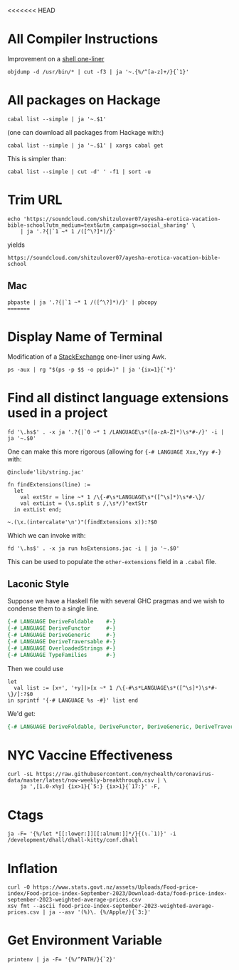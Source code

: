 <<<<<<< HEAD
# All Compiler Instructions

Improvement on a [shell one-liner](http://pepijndevos.nl/2016/08/24/x86-instruction-distribution.html)

```
objdump -d /usr/bin/* | cut -f3 | ja '~.{%/^[a-z]+/}{`1}'
```

# All packages on Hackage

```
cabal list --simple | ja '~.$1'
```

(one can download all packages from Hackage with:)

```
cabal list --simple | ja '~.$1' | xargs cabal get
```

This is simpler than:

```
cabal list --simple | cut -d' ' -f1 | sort -u
```

# Trim URL

```
echo 'https://soundcloud.com/shitzulover07/ayesha-erotica-vacation-bible-school?utm_medium=text&utm_campaign=social_sharing' \
    | ja '.?{|`1 ~* 1 /([^\?]*)/}'
```

yields

```
https://soundcloud.com/shitzulover07/ayesha-erotica-vacation-bible-school
```

## Mac

```
pbpaste | ja '.?{|`1 ~* 1 /([^\?]*)/}' | pbcopy
=======
```

# Display Name of Terminal

Modification of a [StackExchange](https://askubuntu.com/a/476663) one-liner
using Awk.

```
ps -aux | rg "$(ps -p $$ -o ppid=)" | ja '{ix=1}{`*}'
```

# Find all distinct language extensions used in a project

```
fd '\.hs$' . -x ja '.?{|`0 ~* 1 /LANGUAGE\s*([a-zA-Z]*)\s*#-/}' -i | ja '~.$0'
```

One can make this more rigorous (allowing for `{-# LANGUAGE Xxx,Yyy #-}` with:

```
@include'lib/string.jac'

fn findExtensions(line) :=
  let
    val extStr ≔ line ~* 1 /\{-#\s*LANGUAGE\s*([^\s]*)\s*#-\}/
    val extList ≔ (\s.split s /,\s*/)"extStr
  in extList end;

~.(\x.(intercalate'\n')"(findExtensions x)):?$0
```

Which we can invoke with:

```
fd '\.hs$' . -x ja run hsExtensions.jac -i | ja '~.$0'
```

This can be used to populate the `other-extensions` field in a `.cabal` file.

## Laconic Style

Suppose we have a Haskell file with several GHC pragmas and we wish to condense them to a single line.

```haskell
{-# LANGUAGE DeriveFoldable    #-}
{-# LANGUAGE DeriveFunctor     #-}
{-# LANGUAGE DeriveGeneric     #-}
{-# LANGUAGE DeriveTraversable #-}
{-# LANGUAGE OverloadedStrings #-}
{-# LANGUAGE TypeFamilies      #-}
```

Then we could use

```
let
  val list := [x+', '+y]|>[x ~* 1 /\{-#\s*LANGUAGE\s*([^\s]*)\s*#-\}/]:?$0
in sprintf '{-# LANGUAGE %s -#}' list end
```

We'd get:

```haskell
{-# LANGUAGE DeriveFoldable, DeriveFunctor, DeriveGeneric, DeriveTraversable, OverloadedStrings, TypeFamilies -#}
```

# NYC Vaccine Effectiveness

```
curl -sL https://raw.githubusercontent.com/nychealth/coronavirus-data/master/latest/now-weekly-breakthrough.csv | \
    ja ',[1.0-x%y] {ix>1}{`5:} {ix>1}{`17:}' -F,
```

# Ctags

```
ja -F= '{%/let *[[:lower:]][[:alnum:]]*/}{(⍳.`1)}' -i /development/dhall/dhall-kitty/conf.dhall
```

# Inflation

```
curl -O https://www.stats.govt.nz/assets/Uploads/Food-price-index/Food-price-index-September-2023/Download-data/food-price-index-september-2023-weighted-average-prices.csv
xsv fmt --ascii food-price-index-september-2023-weighted-average-prices.csv | ja --asv '(%)\. {%/Apple/}{`3:}'
```

# Get Environment Variable

```
printenv | ja -F= '{%/^PATH/}{`2}'
```
